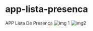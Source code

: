 # app-lista-presenca
APP Lista De Presença
![img 1](https://user-images.githubusercontent.com/106773905/207710775-6707a9ef-6850-448f-b2c9-f8b169c5e48d.png)
![img2](https://user-images.githubusercontent.com/106773905/207710786-e69689c4-6037-4838-b30d-cf6c6fd9225f.png)

